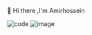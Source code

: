 👋 Hi there ,I'm Amirhossein

![code](https://user-images.githubusercontent.com/84338957/187644063-b9b899a6-8ce8-4553-a9ae-d35a7d5ca7b1.gif)
![image]({https://img.shields.io/badge/Python-FFD43B?style=for-the-badge&logo=python&logoColor=blue})
<!--
**amirfarahani0978/amirfarahani0978** is a ✨ _special_ ✨ repository because its `README.md` (this file) appears on your GitHub profile.
Here are some ideas to get you started:
🔭 I’m currently working on ...
🌱 I’m currently learning ....
👯 I’m looking to collaborate on ...
🤔 I’m looking for help with ...
💬 Ask me about ...
📫 How to reach me: ...
😄 Pronouns: ...
⚡ Fun fact: ...
-->

